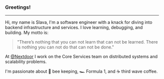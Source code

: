 ### Greetings!
---

Hi, my name is Slava, I'm a software engineer with a knack for diving into backend infrastructure and services. I love learning, debugging, and building. My motto is: 
> "There’s nothing that you can not learn that can not be learned. There is nothing you can not do that can not be done."

At [@Nextdoor](https://github.com/Nextdoor) I work on the Core Services team on distributed systems and scalability problems.

I'm passionate about 🐝 bee keeping, 🏎️ Formula 1, and ☕ third wave coffee.
